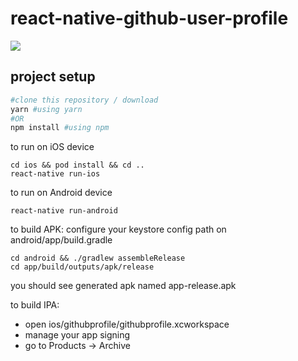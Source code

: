 # react-native-github-user-profile

![](ios.gif)

## project setup
```bash
#clone this repository / download
yarn #using yarn
#OR
npm install #using npm
```

to run on iOS device
```
cd ios && pod install && cd ..
react-native run-ios
```

to run on Android device
```
react-native run-android
```

to build APK:
configure your keystore config path on android/app/build.gradle
```
cd android && ./gradlew assembleRelease
cd app/build/outputs/apk/release
```
you should see generated apk named app-release.apk

to build IPA:
- open ios/githubprofile/githubprofile.xcworkspace
- manage your app signing
- go to Products -> Archive
